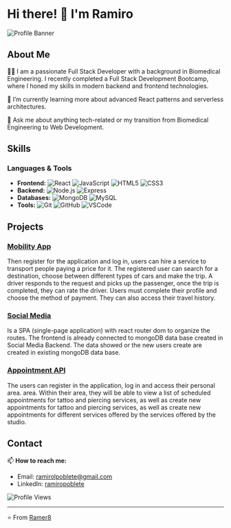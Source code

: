 # Hi there! 👋 I'm Ramiro

![Profile Banner](https://github.com/Ramer8/Ramer8/blob/main/devMac.avif)

## About Me

👨‍💻 I am a passionate Full Stack Developer with a background in Biomedical Engineering. I recently completed a Full Stack Development Bootcamp, where I honed my skills in modern backend and frontend technologies.

🌱 I’m currently learning more about advanced React patterns and serverless architectures.

💬 Ask me about anything tech-related or my transition from Biomedical Engineering to Web Development.

## Skills

### Languages & Tools

- **Frontend:** ![React](https://img.shields.io/badge/-React-61DAFB?logo=react&logoColor=white&style=flat) ![JavaScript](https://img.shields.io/badge/-JavaScript-F7DF1E?logo=javascript&logoColor=white&style=flat) ![HTML5](https://img.shields.io/badge/-HTML5-E34F26?logo=html5&logoColor=white&style=flat) ![CSS3](https://img.shields.io/badge/-CSS3-1572B6?logo=css3&logoColor=white&style=flat)
- **Backend:** ![Node.js](https://img.shields.io/badge/-Node.js-339933?logo=node.js&logoColor=white&style=flat) ![Express](https://img.shields.io/badge/-Express-000000?logo=express&logoColor=white&style=flat)
- **Databases:** ![MongoDB](https://img.shields.io/badge/-MongoDB-47A248?logo=mongodb&logoColor=white&style=flat) ![MySQL](https://img.shields.io/badge/-MySQL-4479A1?logo=mysql&logoColor=white&style=flat)
- **Tools:** ![Git](https://img.shields.io/badge/-Git-F05032?logo=git&logoColor=white&style=flat) ![GitHub](https://img.shields.io/badge/-GitHub-181717?logo=github&logoColor=white&style=flat) ![VSCode](https://img.shields.io/badge/-VS%20Code-007ACC?logo=visual-studio-code&logoColor=white&style=flat)

## Projects

### [Mobility App](https://github.com/Ramer8/Mobility-API-Frontend)

Then register for the application and log in, users can hire a service to transport people paying a price for it.
The registered user can search for a destination, choose between different types of cars and make the trip. A driver responds to the request and picks up the passenger, once the trip is completed, they can rate the driver. Users must complete their profile and choose the method of payment. They can also access their travel history.

### [Social Media](https://github.com/Ramer8/Social-Media-Frontend)

Is a SPA (single-page application) with react router dom to organize the routes. The frontend is already connected to mongoDB data base created in Social Media Backend. The data showed or the new users create are created in existing mongoDB data base.

### [Appointment API](https://github.com/Ramer8/Appointment-API-Frontend)

The users can register in the application, log in and access their personal area. area. Within their area, they will be able to view a list of scheduled appointments for tattoo and piercing services, as well as create new appointments for tattoo and piercing services, as well as create new appointments for different services offered by the services offered by the studio.

## Contact

📫 **How to reach me:**

- Email: [ramirolpoblete@gmail.com](mailto:ramirolpoblete@gmail.com)
- LinkedIn: [ramiropoblete](https://www.linkedin.com/in/ramiropoblete/)

![Profile Views](https://komarev.com/ghpvc/?username=yourusername&color=brightgreen&style=flat)

---

⭐️ From [Ramer8](https://github.com/ramer8)
